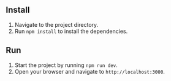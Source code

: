 ## Install

1. Navigate to the project directory.
2. Run `npm install` to install the dependencies.

## Run

1. Start the project by running `npm run dev`.
2. Open your browser and navigate to `http://localhost:3000`.
